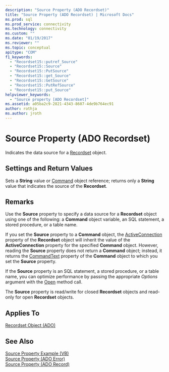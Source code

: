```yaml
---
description: "Source Property (ADO Recordset)"
title: "Source Property (ADO Recordset) | Microsoft Docs"
ms.prod: sql
ms.prod_service: connectivity
ms.technology: connectivity
ms.custom: ""
ms.date: "01/19/2017"
ms.reviewer: ""
ms.topic: conceptual
apitype: "COM"
f1_keywords: 
  - "Recordset15::putref_Source"
  - "Recordset15::Source"
  - "Recordset15::PutSource"
  - "Recordset15::get_Source"
  - "Recordset15::GetSource"
  - "Recordset15::PutRefSource"
  - "Recordset15::put_Source"
helpviewer_keywords: 
  - "Source property [ADO Recordset]"
ms.assetid: a05ba2c9-2821-4343-8607-4de9b764ec91
author: rothja
ms.author: jroth
---
```

# Source Property (ADO Recordset)
Indicates the data source for a [Recordset](../../../ado/reference/ado-api/recordset-object-ado.md) object.  
  
## Settings and Return Values  
 Sets a **String** value or [Command](../../../ado/reference/ado-api/command-object-ado.md) object reference; returns only a **String** value that indicates the source of the **Recordset**.  
  
## Remarks  
 Use the **Source** property to specify a data source for a **Recordset** object using one of the following: a **Command** object variable, an SQL statement, a stored procedure, or a table name.  
  
 If you set the **Source** property to a **Command** object, the [ActiveConnection](../../../ado/reference/ado-api/activeconnection-property-ado.md) property of the **Recordset** object will inherit the value of the **ActiveConnection** property for the specified **Command** object. However, reading the **Source** property does not return a **Command** object; instead, it returns the [CommandText](../../../ado/reference/ado-api/commandtext-property-ado.md) property of the **Command** object to which you set the **Source** property.  
  
 If the **Source** property is an SQL statement, a stored procedure, or a table name, you can optimize performance by passing the appropriate *Options* argument with the [Open](../../../ado/reference/ado-api/open-method-ado-recordset.md) method call.  
  
 The **Source** property is read/write for closed **Recordset** objects and read-only for open **Recordset** objects.  
  
## Applies To  
 [Recordset Object (ADO)](../../../ado/reference/ado-api/recordset-object-ado.md)  
  
## See Also  
 [Source Property Example (VB)](../../../ado/reference/ado-api/source-property-example-vb.md)   
 [Source Property (ADO Error)](../../../ado/reference/ado-api/source-property-ado-error.md)   
 [Source Property (ADO Record)](../../../ado/reference/ado-api/source-property-ado-record.md)
